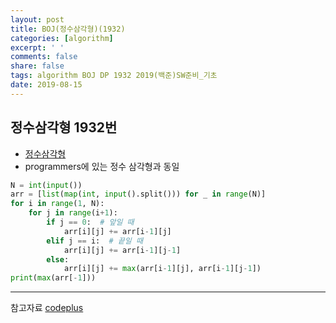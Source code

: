 ```yaml
---
layout: post
title: BOJ(정수삼각형)(1932)
categories: [algorithm]
excerpt: ' '
comments: false
share: false
tags: algorithm BOJ DP 1932 2019(백준)SW준비_기초
date: 2019-08-15
---
```


## 정수삼각형 1932번

- [정수삼각형](https://www.acmicpc.net/problem/1932)
- programmers에 있는 정수 삼각형과 동일

```python
N = int(input())
arr = [list(map(int, input().split())) for _ in range(N)]
for i in range(1, N):
    for j in range(i+1):
        if j == 0:  # 앞일 때
            arr[i][j] += arr[i-1][j]
        elif j == i:  # 끝일 때
            arr[i][j] += arr[i-1][j-1]
        else:
            arr[i][j] += max(arr[i-1][j], arr[i-1][j-1])
print(max(arr[-1]))
```

---

참고자료
[codeplus](https://code.plus/course/32)
